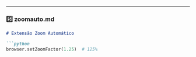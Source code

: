 
---

### **5️⃣ zoomauto.md**

```markdown
# Extensão Zoom Automático

```python
browser.setZoomFactor(1.25)  # 125%
